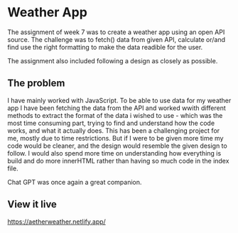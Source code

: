 # Weather App

The assignment of week 7 was to create a weather app using an open API source. The challenge was to fetch() data from given API, calculate or/and find use the right formatting to make the data readible for the user.

The assignment also included following a design as closely as possible.

## The problem

I have mainly worked with JavaScript. To be able to use data for my weather app I have been fetching the data from the API and worked wwith different methods to extract the format of the data i wished to use - which was the most time consuming part, trying to find and understand how the code works, and what it actually does. This has been a challenging project for me, mostly due to time restrictions. But if I were to be given more time my code would be cleaner, and the design would resemble the given design to follow. I would also spend more time on understanding how everything is build and do more innerHTML rather than having so much code in the index file.

Chat GPT was once again a great companion.

## View it live

https://aetherweather.netlify.app/
